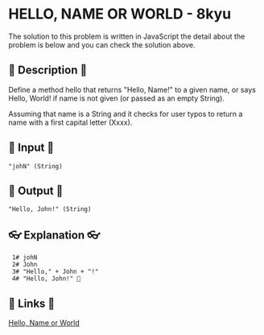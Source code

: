 # HELLO, NAME OR WORLD - 8kyu

The solution to this problem is written in JavaScript the detail about the problem is below and you can check the solution above.

## 💬 Description 💬

Define a method hello that returns "Hello, Name!" to a given name, or says Hello, World! if name is not given (or passed as an empty String).

Assuming that name is a String and it checks for user typos to return a name with a first capital letter (Xxxx).

## 🥚 Input 🥚

```
"johN" (String)
```

## 🐣 Output 🐣

```
"Hello, John!" (String)
```

## 👓 Explanation 👓

```
 1# johN
 2# John
 3# "Hello," + John + "!"
 4# "Hello, John!" 🎉
```

## 🔗 Links 🔗

[Hello, Name or World](https://www.codewars.com/kata/57e3f79c9cb119374600046b)
